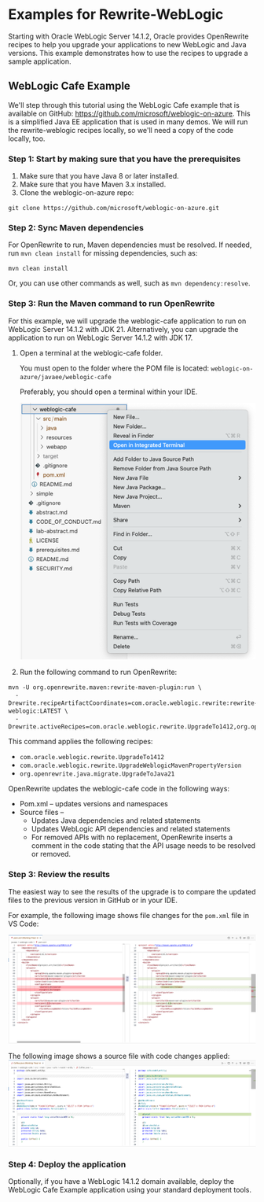 # Examples for Rewrite-WebLogic

Starting with Oracle WebLogic Server 14.1.2, Oracle provides OpenRewrite recipes to help you upgrade your applications to new WebLogic and Java versions. This example demonstrates how to use the recipes to upgrade a sample application.

## WebLogic Cafe Example

We'll step through this tutorial using the WebLogic Cafe example that is available on GitHub: https://github.com/microsoft/weblogic-on-azure. This is a simplified Java EE application that is used in many demos. We will run the rewrite-weblogic recipes locally, so we'll need a copy of the code locally, too.

### Step 1: Start by making sure that you have the prerequisites
1.	Make sure that you have Java 8 or later installed.
1.	Make sure that you have Maven 3.x installed.
1.	Clone the weblogic-on-azure repo:

```shell
git clone https://github.com/microsoft/weblogic-on-azure.git
```

### Step 2: Sync Maven dependencies
For OpenRewrite to run, Maven dependencies must be resolved. If needed, run `mvn clean install` for missing dependencies, such as:

```shell
mvn clean install
```
Or, you can use other commands as well, such as `mvn dependency:resolve`.

### Step 3: Run the Maven command to run OpenRewrite
For this example, we will upgrade the weblogic-cafe application to run on WebLogic Server 14.1.2 with JDK 21. Alternatively, you can upgrade the application to run on WebLogic Server 14.1.2 with JDK 17.

1.	Open a terminal at the weblogic-cafe folder.

    You must open to the folder where the POM file is located:
    ``` weblogic-on-azure/javaee/weblogic-cafe ```

    Preferably, you should open a terminal within your IDE.

    ![VSCode - open an integrated terminal](./images/integ-terminal-vscode.png)

1.	Run the following command to run OpenRewrite:

```shell
mvn -U org.openrewrite.maven:rewrite-maven-plugin:run \
  -Drewrite.recipeArtifactCoordinates=com.oracle.weblogic.rewrite:rewrite-weblogic:LATEST \
  -Drewrite.activeRecipes=com.oracle.weblogic.rewrite.UpgradeTo1412,org.openrewrite.java.migrate.UpgradeToJava21
```

This command applies the following recipes:
- `com.oracle.weblogic.rewrite.UpgradeTo1412`
- `com.oracle.weblogic.rewrite.UpgradeWeblogicMavenPropertyVersion`
- `org.openrewrite.java.migrate.UpgradeToJava21`

OpenRewrite updates the weblogic-cafe code in the following ways:
- Pom.xml – updates versions and namespaces
- Source files –
  - Updates Java dependencies and related statements
  - Updates WebLogic API dependencies and related statements
  - For removed APIs with no replacement, OpenRewrite inserts a comment in the code stating that the API usage needs to be resolved or removed.

### Step 3: Review the results

The easiest way to see the results of the upgrade is to compare the updated files to the previous version in GitHub or in your IDE.

For example, the following image shows file changes for the ```pom.xml``` file in VS Code:

![pom file with changes](./images/pom-sbs.png)

The following image shows a source file with code changes applied:
![source file with changes](./images/coffee-java-sbs.png)

### Step 4: Deploy the application

Optionally, if you have a WebLogic 14.1.2 domain available, deploy the WebLogic Cafe Example application using your standard deployment tools.
